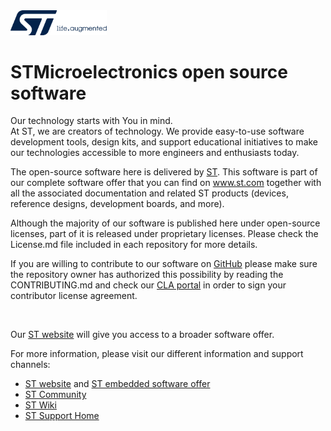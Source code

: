 <img width=154 alt="ST life.augmented" src="https://github.com/STMicroelectronics/.github/blob/main/profile/images/st-logo.svg">

# STMicroelectronics open source software

Our technology starts with You in mind.<br/>
At ST, we are creators of technology. We provide easy-to-use software development tools, design kits, and support educational initiatives to make our technologies accessible to more engineers and enthusiasts today.

The open-source software here is delivered by [ST](https://www.st.com). This software is part of our complete software offer that you can find on  www.st.com together with all the associated documentation and related ST products (devices, reference designs, development boards, and more).

Although the majority of our software is published here under open-source licenses, part of it is released under proprietary licenses. Please check the License.md file included in each repository for more details.

If you are willing to contribute to our software on [GitHub](https://github.com/STMicroelectronics) please make sure the repository owner has authorized this possibility by reading the CONTRIBUTING.md and check our [CLA portal](https://cla.st.com) in order to sign your contributor license agreement.

<br/>

Our [ST website](https://www.st.com) will give you access to a broader software offer.

For more information, please visit our different information and support channels:

- [ST website](https://www.st.com) and [ST embedded software offer](https://www.st.com/en/embedded-software.html)
- [ST Community](https://www.st.com/content/st_com/en/st-community.html)
- [ST Wiki](https://wiki.st.com/)
- [ST Support Home](https://www.st.com/content/st_com/en/support/support-home.html)
